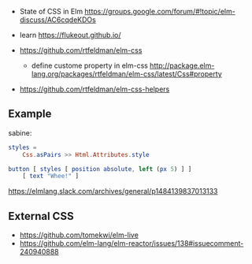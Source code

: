 - State of CSS in Elm https://groups.google.com/forum/#!topic/elm-discuss/AC6cqdeKDOs
- learn https://flukeout.github.io/
- https://github.com/rtfeldman/elm-css
  - define custome property in elm-css http://package.elm-lang.org/packages/rtfeldman/elm-css/latest/Css#property

- https://github.com/rtfeldman/elm-css-helpers

## Example

sabine:

```elm
styles =
    Css.asPairs >> Html.Attributes.style

button [ styles [ position absolute, left (px 5) ] ]
    [ text "Whee!" ]
```

https://elmlang.slack.com/archives/general/p1484139837013133

## External CSS

- https://github.com/tomekwi/elm-live
- https://github.com/elm-lang/elm-reactor/issues/138#issuecomment-240940888
